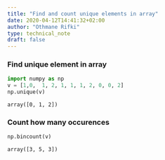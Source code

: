 ```yaml
---
title: "Find and count unique elements in array"
date: 2020-04-12T14:41:32+02:00
author: "Othmane Rifki"
type: technical_note
draft: false
---
```

### Find unique element in array


```python
import numpy as np
v = [1,0,  1, 2, 1, 1, 1, 2, 0, 0, 2]
np.unique(v)
```




    array([0, 1, 2])



### Count how many occurences


```python
np.bincount(v)
```




    array([3, 5, 3])


